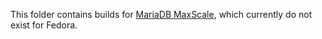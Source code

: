 This folder contains builds for [MariaDB MaxScale](https://mariadb.com/downloads/mariadb-tx/maxscale), which currently do not exist for Fedora.
